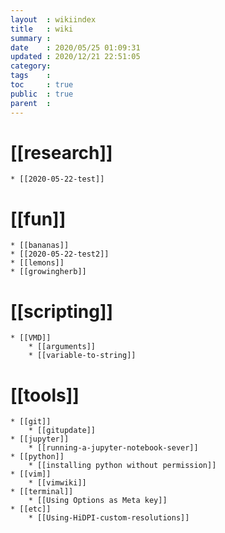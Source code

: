 ```yaml
---
layout  : wikiindex
title   : wiki 
summary : 
date    : 2020/05/25 01:09:31
updated : 2020/12/21 22:51:05
category:
tags    : 
toc     : true
public  : true
parent  : 
---
```

# [[research]]
	* [[2020-05-22-test]]

# [[fun]]
	* [[bananas]]	
	* [[2020-05-22-test2]]
	* [[lemons]]
	* [[growingherb]]

# [[scripting]]
	* [[VMD]]
		* [[arguments]]
		* [[variable-to-string]]

# [[tools]]
	* [[git]]
		* [[gitupdate]]
	* [[jupyter]]
		* [[running-a-jupyter-notebook-sever]]
	* [[python]] 
		* [[installing python without permission]]
	* [[vim]]
		* [[vimwiki]]
	* [[terminal]]
		* [[Using Options as Meta key]]
	* [[etc]]
		* [[Using-HiDPI-custom-resolutions]]
